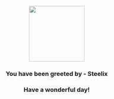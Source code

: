 <p align="center">
    <img src="https://raw.githubusercontent.com/PokeAPI/sprites/master/sprites/pokemon/208.png" width="150" height="150">
</p>
<h3 align="center">You have been greeted by - <b>Steelix</b></h3>
<h3 align="center">Have a wonderful day!</h3>
